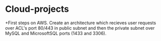 # Cloud-projects

+First steps on AWS. Create an architecture which recieves user requests over ACL's port 80/443 in public subnet and then the private subnet over MySQL and MicrosoftSQL ports (1433 and 3306).
